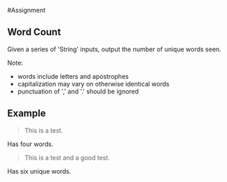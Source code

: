 #Assignment
## Word Count

Given a series of 'String' inputs, output the number of unique words seen.

Note:

- words include letters and apostrophes
- capitalization may vary on otherwise identical words
- punctuation of ',' and '.' should be ignored

## Example

> This is a test.

Has four words.

> This is a test and a good test.

Has six unique words.